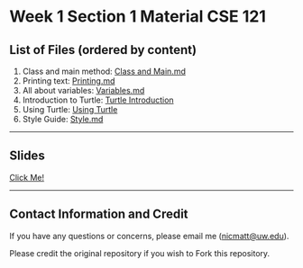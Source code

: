 # Week 1 Section 1 Material CSE 121

## List of Files (ordered by content)

1. Class and main method: [Class and Main.md](/Class%20and%20Main.md)
2. Printing text: [Printing.md](/Printing.md)
3. All about variables: [Variables.md](/Variables.md)
4. Introduction to Turtle: [Turtle Introduction](/Turtle%20Introduction.md)
5. Using Turtle: [Using Turtle](/Using%20Turtle.md)
5. Style Guide: [Style.md](/Style.md)

---

## Slides
[Click Me!]()

---

## Contact Information and Credit

If you have any questions or concerns, please email me (nicmatt@uw.edu).

Please credit the original repository if you wish to Fork this repository.

